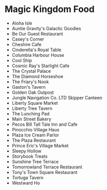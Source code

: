# Magic Kingdom Food

- Aloha Isle
- Auntie Gravity's Galactic Goodies
- Be Our Guest Restaurant
- Casey's Corner
- Cheshire Cafe
- Cinderella's Royal Table
- Columbia Harbour House
- Cool Ship
- Cosmic Ray's Starlight Cafe
- The Crystal Palace
- The Diamond Horseshoe
- The Friary's Nook
- Gaston's Tavern
- Golden Oak Outpost
- Jungle Navigation Co. LTD Skipper Canteen
- Liberty Square Market
- Liberty Tree Tavern
- The Lunching Pad
- Main Street Bakery
- Pecos Bill Tall Tale Inn and Cafe
- Pinocchio Village Haus
- Plaza Ice Cream Parlor
- The Plaza Restaurant
- Prince Eric's Village Market
- Sleepy Hollow
- Storybook Treats
- Sunshine Tree Terrace
- Tomorrowland Terrace Restaurant
- Tony's Town Square Restaurant
- Tortuga Tavern
- Westward Ho